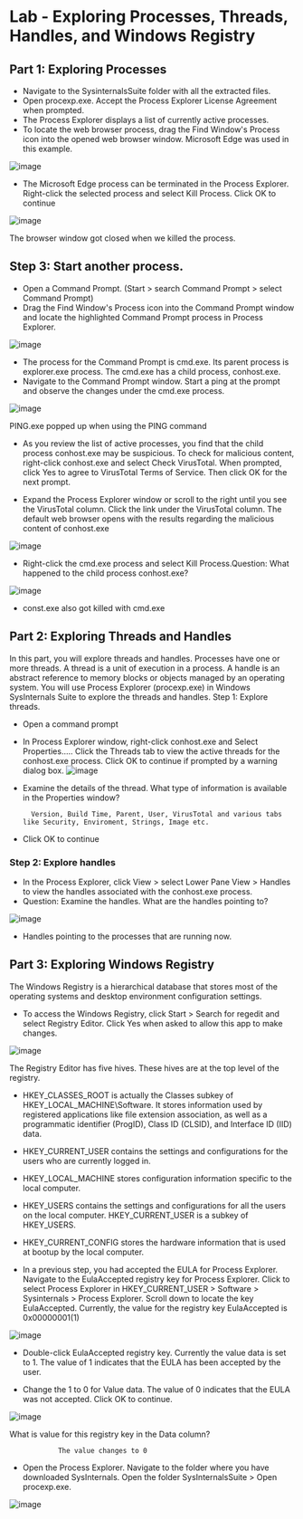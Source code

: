 # Lab - Exploring Processes, Threads, Handles, and Windows Registry

## Part 1: Exploring Processes

* Navigate to the SysinternalsSuite folder with all the extracted files.
* Open procexp.exe. Accept the Process Explorer License Agreement when prompted.
* The Process Explorer displays a list of currently active processes.
* To locate the web browser process, drag the Find Window's Process icon into the opened web browser window. Microsoft Edge was used in this example.

![image](https://user-images.githubusercontent.com/33444140/236879669-16ed285f-c8e5-4393-8b41-2055ff565a51.png)

* The Microsoft Edge process can be terminated in the Process Explorer. Right-click the selected process and select Kill Process. Click OK to continue

![image](https://user-images.githubusercontent.com/33444140/236880266-4010ad90-fabd-476b-9719-fdd026bd5c55.png)

The browser window got closed when we killed the process.

## Step 3: Start another process.

* Open a Command Prompt. (Start > search Command Prompt > select Command Prompt)
* Drag the Find Window's Process icon into the Command Prompt window and locate the highlighted Command Prompt process in Process Explorer.

![image](https://user-images.githubusercontent.com/33444140/236881958-99cd5d4e-ac22-47f6-83ea-5c0118878b31.png)

* The process for the Command Prompt is cmd.exe. Its parent process is explorer.exe process. The cmd.exe has a child process, conhost.exe.
* Navigate to the Command Prompt window. Start a ping at the prompt and observe the changes under the cmd.exe process.

![image](https://user-images.githubusercontent.com/33444140/236882406-fcd9611d-f5a3-4edb-863e-e580cc58737c.png)

PING.exe popped up when using the PING command

* As you review the list of active processes, you find that the child process conhost.exe may be suspicious. To check for malicious content, right-click conhost.exe and select Check VirusTotal. When prompted, click Yes to agree to VirusTotal Terms of Service. Then click OK for the next prompt.

* Expand the Process Explorer window or scroll to the right until you see the VirusTotal column. Click the link under the VirusTotal column. The default web browser opens with the results regarding the malicious content of conhost.exe

![image](https://user-images.githubusercontent.com/33444140/236883360-2d01b429-ad09-478a-8e9d-3ae8892427ed.png)

* Right-click the cmd.exe process and select Kill Process.Question: What happened to the child process conhost.exe?

![image](https://user-images.githubusercontent.com/33444140/236883512-855083cf-4e8c-4c8e-83f7-6865455caa86.png)

* const.exe also got killed with cmd.exe

## Part 2: Exploring Threads and Handles
In this part, you will explore threads and handles. Processes have one or more threads. A thread is a unit of execution in a process. A handle is an abstract reference to memory blocks or objects managed by an operating system. You will use Process Explorer (procexp.exe) in Windows SysInternals Suite to explore the threads and handles. Step 1: Explore threads.

* Open a command prompt
* In Process Explorer window, right-click conhost.exe and Select Properties..... Click the Threads tab to view the active threads for the conhost.exe process. Click OK to continue if prompted by a warning dialog box.
![image](https://user-images.githubusercontent.com/33444140/236884228-2bd266a2-e65d-4a95-a745-45c7a410b249.png)

* Examine the details of the thread. What type of information is available in the Properties window?

        Version, Build Time, Parent, User, VirusTotal and various tabs like Security, Enviroment, Strings, Image etc.
* Click OK to continue

### Step 2: Explore handles

* In the Process Explorer, click View > select Lower Pane View > Handles to view the handles associated with the conhost.exe process.
* Question: Examine the handles. What are the handles pointing to?

![image](https://user-images.githubusercontent.com/33444140/236885402-61aca635-1a6f-4b49-9ddc-3863e913d89d.png)

* Handles pointing to the processes that are running now.

## Part 3: Exploring Windows Registry

The Windows Registry is a hierarchical database that stores most of the operating systems and desktop environment configuration settings.

* To access the Windows Registry, click Start > Search for regedit and select Registry Editor. Click Yes when asked to allow this app to make changes.

![image](https://user-images.githubusercontent.com/33444140/236886169-493da585-9ba8-4ef6-8eab-74b68b7928a3.png)

The Registry Editor has five hives. These hives are at the top level of the registry.
* HKEY_CLASSES_ROOT is actually the Classes subkey of HKEY_LOCAL_MACHINE\Software. It stores information used by registered applications like file extension association, as well as a programmatic identifier (ProgID), Class ID (CLSID), and Interface ID (IID) data.
* HKEY_CURRENT_USER contains the settings and configurations for the users who are currently logged in.
* HKEY_LOCAL_MACHINE stores configuration information specific to the local computer.
* HKEY_USERS contains the settings and configurations for all the users on the local computer. HKEY_CURRENT_USER is a subkey of HKEY_USERS.
* HKEY_CURRENT_CONFIG stores the hardware information that is used at bootup by the local computer.

* In a previous step, you had accepted the EULA for Process Explorer. Navigate to the EulaAccepted registry key for Process Explorer. Click to select Process Explorer in HKEY_CURRENT_USER > Software > Sysinternals > Process Explorer. Scroll down to locate the key EulaAccepted. Currently, the value for the registry key EulaAccepted is 0x00000001(1)

![image](https://user-images.githubusercontent.com/33444140/236886962-7cb94806-cf2b-45c9-b043-16467acb1544.png)

* Double-click EulaAccepted registry key. Currently the value data is set to 1. The value of 1 indicates that the EULA has been accepted by the user.

* Change the 1 to 0 for Value data. The value of 0 indicates that the EULA was not accepted. Click OK to continue.

![image](https://user-images.githubusercontent.com/33444140/236887262-dcc5bac4-0d24-4318-9321-c5b7348d975c.png)

What is value for this registry key in the Data column?

                The value changes to 0
* Open the Process Explorer. Navigate to the folder where you have downloaded SysInternals. Open the folder SysInternalsSuite > Open procexp.exe.

![image](https://user-images.githubusercontent.com/33444140/236887856-45ef5016-3181-4f3e-9f96-cf18905b1041.png)
